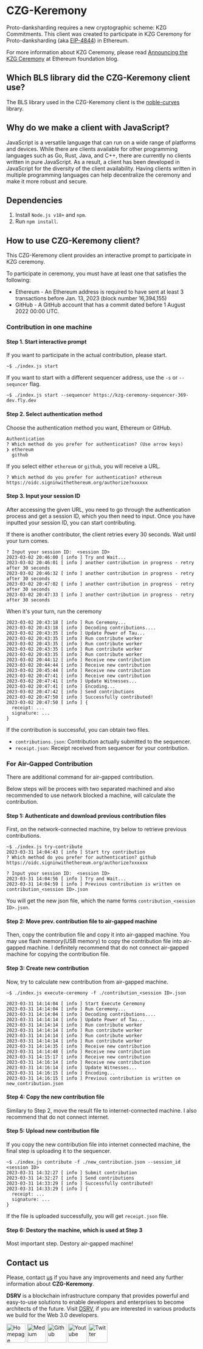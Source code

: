 # CZG-Keremony

Proto-danksharding requires a new cryptographic scheme: KZG Commitments.
This client was created to participate in KZG Ceremony for Proto-danksharding (aka [EIP-4844](https://eips.ethereum.org/EIPS/eip-4844)) in Ethereum.

For more information about KZG Ceremony, please read [Announcing the KZG Ceremony](https://blog.ethereum.org/2023/01/16/announcing-kzg-ceremony) at Ethereum foundation blog.

## Which BLS library did the CZG-Keremony client use?

The BLS library used in the CZG-Keremony client is the [noble-curves](https://github.com/paulmillr/noble-curves) library.

## Why do we make a client with JavaScript?

JavaScript is a versatile language that can run on a wide range of platforms and devices. While there are clients available for other programming languages such as Go, Rust, Java, and C++, there are currently no clients written in pure JavaScript. As a result, a client has been developed in JavaScript for the diversity of the client availability. Having clients written in multiple programming languages can help decentralize the ceremony and make it more robust and secure.

## Dependencies

1. Install `Node.js v18+` and `npm`.
2. Run `npm install`.

## How to use CZG-Keremony client?

This CZG-Keremony client provides an interactive prompt to participate in KZG ceremony.

To participate in ceremony, you must have at least one that satisfies the following:
- Ethereum - An Ethereum address is required to have sent at least 3 transactions before Jan. 13, 2023 (block number 16,394,155)
- GitHub - A GitHub account that has a commit dated before 1 August 2022 00:00 UTC.

### Contribution in one machine

#### Step 1. Start interactive prompt

If you want to participate in the actual contribution, please start.

```
~$ ./index.js start
```

If you want to start with a different sequencer address, use the `-s` or `--sequncer` flag.

```
~$ ./index.js start --sequencer https://kzg-ceremony-sequencer-369-dev.fly.dev
```

#### Step 2. Select authentication method

Choose the authentication method you want, Ethereum or GitHub.

```
Authentication
? Which method do you prefer for authentication? (Use arrow keys)
❯ ethereum
  github
```

If you select either `ethereum` or `github`, you will receive a URL.

```
? Which method do you prefer for authentication? ethereum
https://oidc.signinwithethereum.org/authorize?xxxxxx
```

#### Step 3. Input your session ID

After accessing the given URL, you need to go through the authentication process and get a session ID, which you then need to input. Once you have inputted your session ID, you can start contributing.

If there is another contributor, the client retries every 30 seconds. Wait until your turn comes.

```
? Input your session ID:  <session ID>
2023-03-02 20:46:00 [ info ] Try and Wait...
2023-03-02 20:46:01 [ info ] another contribution in progress - retry after 30 seconds
2023-03-02 20:46:32 [ info ] another contribution in progress - retry after 30 seconds
2023-03-02 20:47:02 [ info ] another contribution in progress - retry after 30 seconds
2023-03-02 20:47:33 [ info ] another contribution in progress - retry after 30 seconds
```

When it's your turn, run the ceremony

```
2023-03-02 20:43:18 [ info ] Run Ceremony...
2023-03-02 20:43:18 [ info ] Decoding contributions....
2023-03-02 20:43:35 [ info ] Update Power of Tau...
2023-03-02 20:43:35 [ info ] Run contribute worker
2023-03-02 20:43:35 [ info ] Run contribute worker
2023-03-02 20:43:35 [ info ] Run contribute worker
2023-03-02 20:43:35 [ info ] Run contribute worker
2023-03-02 20:44:12 [ info ] Receive new contribution
2023-03-02 20:44:44 [ info ] Receive new contribution
2023-03-02 20:45:44 [ info ] Receive new contribution
2023-03-02 20:47:41 [ info ] Receive new contribution
2023-03-02 20:47:41 [ info ] Update Witnesses...
2023-03-02 20:47:41 [ info ] Encoding...
2023-03-02 20:47:42 [ info ] Send contributions
2023-03-02 20:47:50 [ info ] Successfully contributed!
2023-03-02 20:47:50 [ info ] {
  receipt: ...
  signature: ...
}
```

If the contribution is successful, you can obtain two files.
- `contributions.json`: Contribution actually submitted to the sequencer.
- `receipt.json`: Receipt received from sequencer for your contribution.

### For Air-Gapped Contribution

There are additional command for air-gapped contribution.

Below steps will be procees with two separated machined
and also recommended to use network blocked a machine, will calculate the contribution.

#### Step 1: Authenticate and download previous contribution files

First, on the network-connected machine, try below to retrieve previous contributions.

```
~$ ./index.js try-contribute
2023-03-31 14:04:43 [ info ] Start try contribution
? Which method do you prefer for authentication? github
https://oidc.signinwithethereum.org/authorize?xxxxxx

? Input your session ID:  <session ID>
2023-03-31 14:04:56 [ info ] Try and Wait...
2023-03-31 14:04:59 [ info ] Previous contribution is written on contribution_<session ID>.json
```

You will get the new json file, which the name forms `contribution_<session ID>.json`.

#### Step 2: Move prev. contribution file to air-gapped machine

Then, copy the contribution file and copy it into air-gapped machine.
You may use flash memory(USB memory) to copy the contribution file into air-gapped machine.
I definitely recommend that do not connect air-gapped machine for copying the contribution file.

#### Step 3: Create new contribution

Now, try to calculate new contribution from air-gapped machine.

```
~$ ./index.js execute-ceremony -f ./contribution_<session ID>.json

2023-03-31 14:14:04 [ info ] Start Execute Ceremony
2023-03-31 14:14:04 [ info ] Run Ceremony...
2023-03-31 14:14:04 [ info ] Decoding contributions....
2023-03-31 14:14:14 [ info ] Update Power of Tau...
2023-03-31 14:14:14 [ info ] Run contribute worker
2023-03-31 14:14:14 [ info ] Run contribute worker
2023-03-31 14:14:14 [ info ] Run contribute worker
2023-03-31 14:14:14 [ info ] Run contribute worker
2023-03-31 14:14:35 [ info ] Receive new contribution
2023-03-31 14:14:48 [ info ] Receive new contribution
2023-03-31 14:15:17 [ info ] Receive new contribution
2023-03-31 14:16:14 [ info ] Receive new contribution
2023-03-31 14:16:14 [ info ] Update Witnesses...
2023-03-31 14:16:15 [ info ] Encoding...
2023-03-31 14:16:15 [ info ] Previous contribution is written on new_contribution.json
```

#### Step 4: Copy the new contribution file

Similary to Step 2, move the result file to internet-connected machine.
I also recommend that do not connect internet.

#### Step 5: Upload new contribution file

If you copy the new contribution file into internet connected machine,
the final step is uploading it to the sequencer.

```
~$ ./index.js contribute -f ./new_contribution.json --session_id <session ID>
2023-03-31 14:32:27 [ info ] Submit contribution
2023-03-31 14:32:27 [ info ] Send contributions
2023-03-31 14:33:29 [ info ] Successfully contributed!
2023-03-31 14:33:29 [ info ] {
  receipt: ...
  signature: ...
}
```

If the file is uploaded successfully, you will get `receipt.json` file.

#### Step 6: Destory the machine, which is used at Step 3

Most important step. Destory air-gapped machine!

## Contact us
Please, contact [us](mailto:validator@dsrvlabs.com) if you have any improvements and need any further information about **CZG-Keremony**.

**DSRV** is a blockchain infrastructure company that provides powerful and easy-to-use solutions to enable developers and enterprises to become architects of the future. Visit [DSRV](https://dsrvlabs.com/), if you are interested in various products we build for the Web 3.0 developers.

[<img alt="Homepage" src="https://user-images.githubusercontent.com/63234878/210315637-2d30efdd-5b9e-463e-8731-571916a6e1e3.svg" width="50" height="50" />](https://www.dsrvlabs.com/)
[<img alt="Medium" src="https://user-images.githubusercontent.com/6308023/176984456-f82c5c67-ebf3-455c-8494-c64ebfd66c58.svg" width="50" height="50" />](https://medium.com/dsrv)
[<img alt="Github" src="https://user-images.githubusercontent.com/6308023/176984452-c73aa188-563a-4b93-8ad8-cd7974770275.svg" width="50" height="50" />](https://github.com/dsrvlabs)
[<img alt="Youtube" src="https://user-images.githubusercontent.com/6308023/176984454-52c20db5-6b8f-4c15-a621-dd4a0052e99f.svg" width="50" height="50" />](https://www.youtube.com/channel/UCWhv8Kd430cEMpEYBPtSPjA/featured)
[<img alt="Twitter" src="https://user-images.githubusercontent.com/6308023/176984455-d48b24a9-1eb4-4c38-b728-2f4a0ccff09b.svg" width="50" height="50" />](https://twitter.com/dsrvlabs)
